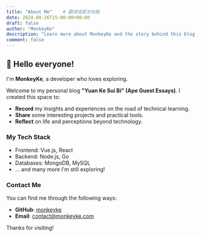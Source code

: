 ```yaml
---
title: "About Me"    # 翻译成英文标题
date: 2024-08-26T15:00:00+08:00
draft: false
author: "MonkeyKe"
description: "Learn more about MonkeyKe and the story behind this blog."
comment: false
---
```


## 👋 Hello everyone!

I'm **MonkeyKe**, a developer who loves exploring.



Welcome to my personal blog **"Yuan Ke Sui Bi" (Ape Guest Essays)**. I created this space to:



- **Record** my insights and experiences on the road of technical learning.
- **Share** some interesting projects and practical tools.
- **Reflect** on life and perceptions beyond technology.

### My Tech Stack

- Frontend: Vue.js, React
- Backend: Node.js, Go
- Databases: MongoDB, MySQL
- ... and many more I'm still exploring!

### Contact Me

You can find me through the following ways:



- **GitHub**: [monkeyke](https://github.com/monkeyke)
- **Email**: [contact@monkeyke.com](mailto:contact@monkeyke.com)



Thanks for visiting!
